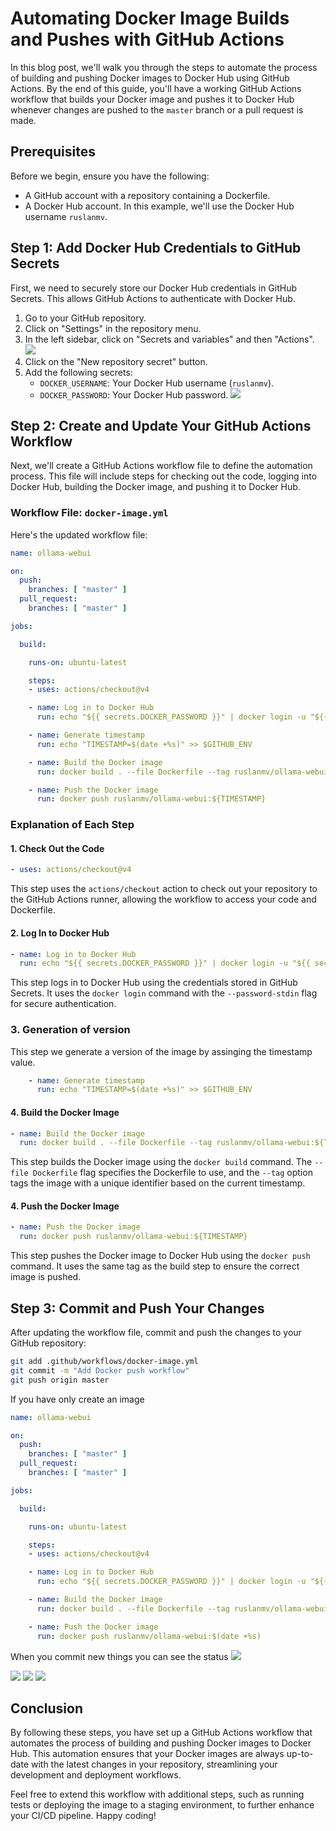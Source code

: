 # Automating Docker Image Builds and Pushes with GitHub Actions

In this blog post, we'll walk you through the steps to automate the process of building and pushing Docker images to Docker Hub using GitHub Actions. By the end of this guide, you'll have a working GitHub Actions workflow that builds your Docker image and pushes it to Docker Hub whenever changes are pushed to the `master` branch or a pull request is made.

## Prerequisites

Before we begin, ensure you have the following:

- A GitHub account with a repository containing a Dockerfile.
- A Docker Hub account. In this example, we'll use the Docker Hub username `ruslanmv`.

## Step 1: Add Docker Hub Credentials to GitHub Secrets

First, we need to securely store our Docker Hub credentials in GitHub Secrets. This allows GitHub Actions to authenticate with Docker Hub.

1. Go to your GitHub repository.
2. Click on "Settings" in the repository menu.
3. In the left sidebar, click on "Secrets and variables" and then "Actions".
![](assets/2024-05-22-14-08-47.png)   
4. Click on the "New repository secret" button.
5. Add the following secrets:
   - `DOCKER_USERNAME`: Your Docker Hub username (`ruslanmv`).
   - `DOCKER_PASSWORD`: Your Docker Hub password.
![](assets/2024-05-22-14-14-12.png)
## Step 2: Create and Update Your GitHub Actions Workflow

Next, we'll create a GitHub Actions workflow file to define the automation process. This file will include steps for checking out the code, logging into Docker Hub, building the Docker image, and pushing it to Docker Hub.

### Workflow File: `docker-image.yml`

Here's the updated workflow file:

```yaml
name: ollama-webui

on:
  push:
    branches: [ "master" ]
  pull_request:
    branches: [ "master" ]

jobs:

  build:

    runs-on: ubuntu-latest

    steps:
    - uses: actions/checkout@v4

    - name: Log in to Docker Hub
      run: echo "${{ secrets.DOCKER_PASSWORD }}" | docker login -u "${{ secrets.DOCKER_USERNAME }}" --password-stdin

    - name: Generate timestamp
      run: echo "TIMESTAMP=$(date +%s)" >> $GITHUB_ENV

    - name: Build the Docker image
      run: docker build . --file Dockerfile --tag ruslanmv/ollama-webui:${TIMESTAMP}

    - name: Push the Docker image
      run: docker push ruslanmv/ollama-webui:${TIMESTAMP}

```

### Explanation of Each Step

#### 1. Check Out the Code

```yaml
- uses: actions/checkout@v4
```

This step uses the `actions/checkout` action to check out your repository to the GitHub Actions runner, allowing the workflow to access your code and Dockerfile.

#### 2. Log In to Docker Hub

```yaml
- name: Log in to Docker Hub
  run: echo "${{ secrets.DOCKER_PASSWORD }}" | docker login -u "${{ secrets.DOCKER_USERNAME }}" --password-stdin
```

This step logs in to Docker Hub using the credentials stored in GitHub Secrets. It uses the `docker login` command with the `--password-stdin` flag for secure authentication.

### 3. Generation of version 

This step we generate a version of the image by assinging the timestamp value.
```yaml
    - name: Generate timestamp
      run: echo "TIMESTAMP=$(date +%s)" >> $GITHUB_ENV
```

#### 4. Build the Docker Image

```yaml
- name: Build the Docker image
  run: docker build . --file Dockerfile --tag ruslanmv/ollama-webui:${TIMESTAMP}
```

This step builds the Docker image using the `docker build` command. The `--file Dockerfile` flag specifies the Dockerfile to use, and the `--tag` option tags the image with a unique identifier based on the current timestamp.

#### 4. Push the Docker Image

```yaml
- name: Push the Docker image
  run: docker push ruslanmv/ollama-webui:${TIMESTAMP}
```

This step pushes the Docker image to Docker Hub using the `docker push` command. It uses the same tag as the build step to ensure the correct image is pushed.

## Step 3: Commit and Push Your Changes

After updating the workflow file, commit and push the changes to your GitHub repository:

```bash
git add .github/workflows/docker-image.yml
git commit -m "Add Docker push workflow"
git push origin master
```
If you have only create an image 


```yaml
name: ollama-webui

on:
  push:
    branches: [ "master" ]
  pull_request:
    branches: [ "master" ]

jobs:

  build:

    runs-on: ubuntu-latest

    steps:
    - uses: actions/checkout@v4

    - name: Log in to Docker Hub
      run: echo "${{ secrets.DOCKER_PASSWORD }}" | docker login -u "${{ secrets.DOCKER_USERNAME }}" --password-stdin

    - name: Build the Docker image
      run: docker build . --file Dockerfile --tag ruslanmv/ollama-webui:$(date +%s)

    - name: Push the Docker image
      run: docker push ruslanmv/ollama-webui:$(date +%s)
```
When you commit new things
you can see the status
![](assets/2024-05-22-14-20-58.png)

![](assets/2024-05-22-14-21-12.png)
![](assets/2024-05-22-14-21-36.png)
![](assets/2024-05-22-14-33-05.png)
## Conclusion

By following these steps, you have set up a GitHub Actions workflow that automates the process of building and pushing Docker images to Docker Hub. This automation ensures that your Docker images are always up-to-date with the latest changes in your repository, streamlining your development and deployment workflows.

Feel free to extend this workflow with additional steps, such as running tests or deploying the image to a staging environment, to further enhance your CI/CD pipeline. Happy coding!